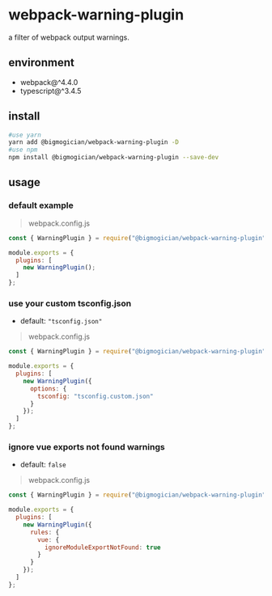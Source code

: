 # webpack-warning-plugin

a filter of webpack output warnings.

## environment

- webpack@^4.4.0
- typescript@^3.4.5

## install

```zsh
#use yarn
yarn add @bigmogician/webpack-warning-plugin -D
#use npm
npm install @bigmogician/webpack-warning-plugin --save-dev
```

## usage

### default example

> webpack.config.js

```javascript
const { WarningPlugin } = require("@bigmogician/webpack-warning-plugin");

module.exports = {
  plugins: [
    new WarningPlugin();
  ]
};
```

### use your custom tsconfig.json

- default: `"tsconfig.json"`

> webpack.config.js

```javascript
const { WarningPlugin } = require("@bigmogician/webpack-warning-plugin");

module.exports = {
  plugins: [
    new WarningPlugin({
      options: {
        tsconfig: "tsconfig.custom.json"
      }
    });
  ]
};
```

### ignore vue exports not found warnings

- default: `false`

> webpack.config.js

```javascript
const { WarningPlugin } = require("@bigmogician/webpack-warning-plugin");

module.exports = {
  plugins: [
    new WarningPlugin({
      rules: {
        vue: {
          ignoreModuleExportNotFound: true
        }
      }
    });
  ]
};
```
